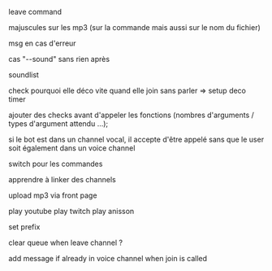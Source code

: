 leave command

majuscules sur les mp3 (sur la commande mais aussi sur le nom du fichier)

msg en cas d'erreur

cas "--sound" sans rien après

soundlist

check pourquoi elle déco vite quand elle join sans parler
=> setup deco timer

ajouter des checks avant d'appeler les fonctions (nombres d'arguments / types d'argument attendu ...);

si le bot est dans un channel vocal, il accepte d'être appelé sans que le user soit également dans un voice channel

switch pour les commandes

apprendre à linker des channels

upload mp3 via front page

play youtube
play twitch
play anisson

set prefix

clear queue when leave channel ?

add message if already in voice channel when join is called
